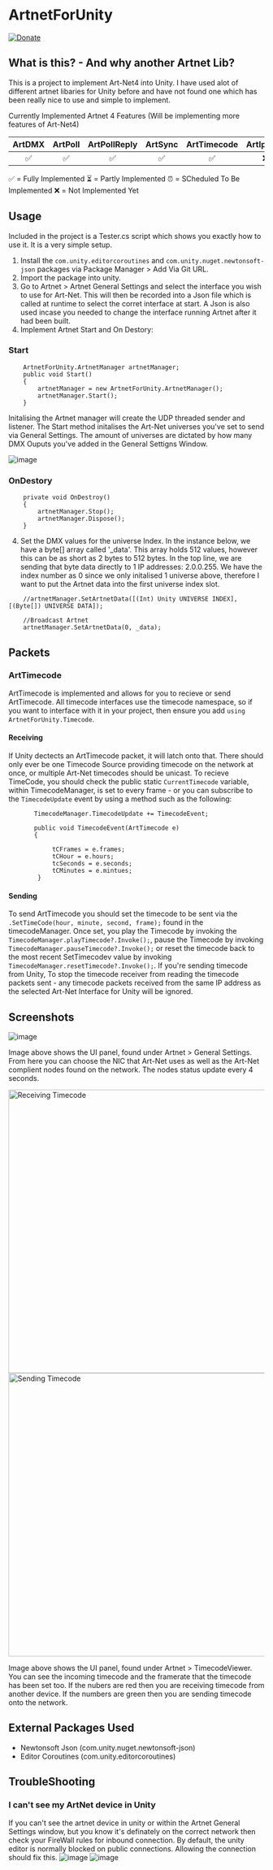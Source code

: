 # ArtnetForUnity

[![Donate](https://img.shields.io/badge/Donate-PayPal-green.svg)](https://paypal.me/joelrlb)

## What is this? - And why another Artnet Lib?
This is a project to implement Art-Net4 into Unity. I have used alot of different artnet libaries for Unity before and have not found one which has been really nice to use and simple to implement.


Currently Implemented Artnet 4 Features (Will be implementing more features of Art-Net4)

| ArtDMX | ArtPoll    | ArtPollReply   |  ArtSync   |  ArtTimecode     |  ArtIpProg   |   ArtInput   |  ArtRDM   |  ArtVlc  | ArtCommand | ArtTrigger |
| :---:   | :---: | :---: | :---: |:---: |:---: |:---: |:---: |:---: |:---: |:---: |
| ✅ | ✅   | ✅  |  ✅  |  ✅  |  ❌  | ❌ | ⏰ | ❌ | ❌ | ❌  |


✅ = Fully Implemented 
⏳ = Partly Implemented 
⏰ = SCheduled To Be Implemented 
❌ = Not Implemented Yet

## Usage 
Included in the project is a Tester.cs script which shows you exactly how to use it. It is a very simple setup. 
1) Install the ````com.unity.editorcoroutines```` and ````com.unity.nuget.newtonsoft-json```` packages via Package Manager > Add Via Git URL.
2) Import the package into unity.
3) Go to Artnet > Artnet General Settings and select the interface you wish to use for Art-Net. This will then be recorded into a Json file which is called at runtime to select the corret interface at start. A Json is also used incase you needed to change the interface running Artnet after it had been built.
4) Implement Artnet Start and On Destory:
### Start
````
    ArtnetForUnity.ArtnetManager artnetManager;
    public void Start()
    {
        artnetManager = new ArtnetForUnity.ArtnetManager();
        artnetManager.Start();
    }
````
Initalising the Artnet manager will create the UDP threaded sender and listener. 
The Start method initalises the Art-Net universes you've set to send via General Settings. The amount of universes are dictated by how many DMX Ouputs you've added in the General Settigns Window.

![image](https://github.com/Hantoo/ArtnetForUnity/assets/1647342/be16a17e-7706-49cc-a5d0-141eeb5c9c1b)


### OnDestory
````
    private void OnDestroy()
    {
        artnetManager.Stop();
        artnetManager.Dispose();
    }
````
4)  Set the DMX values for the universe Index.
In the instance below, we have a byte[] array called '_data'. This array holds 512 values, however this can be as short as 2 bytes to 512 bytes.
In the top line, we are sending that byte data directly to 1 IP addresses: 2.0.0.255.
We have the index number as 0 since we only initalised 1 universe above, therefore I want to put the Artnet data into the first universe index slot. 
```
    //artnetManager.SetArtnetData([(Int) Unity UNIVERSE INDEX], [(Byte[]) UNIVERSE DATA]);

    //Broadcast Artnet 
    artnetManager.SetArtnetData(0, _data);
```

## Packets
### ArtTimecode
ArtTimecode is implemented and allows for you to recieve or send ArtTimecode. 
All timecode interfaces use the timecode namespace, so if you want to interface with it in your project, then ensure you add ``` using ArtnetForUnity.Timecode ```.
#### Receiving 
If Unity dectects an ArtTimecode packet, it will latch onto that. There should only ever be one Timecode Source providing timecode on the network at once, or multiple Art-Net timecodes should be unicast.
To recieve TimeCode, you should check the public static ```CurrentTimecode``` variable, within TimecodeManager, is set to every frame - or you can subscribe to the ```TimecodeUpdate``` event by using a method such as the following: 
```
       TimecodeManager.TimecodeUpdate += TimecodeEvent;
       
       public void TimecodeEvent(ArtTimecode e)
       {
           
            tCFrames = e.frames;
            tCHour = e.hours;
            tcSeconds = e.seconds;
            tCMinutes = e.mintues;
        }
```

#### Sending
To send ArtTimecode you should set the timecode to be sent via the ```.SetTimeCode(hour, minute, second, frame);``` found in the timecodeManager. 
Once set, you play the Timecode by invoking the ``` TimecodeManager.playTimecode?.Invoke();```, pause the Timecode by invoking ```TimecodeManager.pauseTimecode?.Invoke();``` or reset the timecode back to the most recent SetTimecodev value by invoking ```TimecodeManager.resetTimecode?.Invoke();```.
If you're sending timecode from Unity, To stop the timecode receiver from reading the timecode packets sent - any timecode packets received from the same IP address as the selected Art-Net Interface for Unity will be ignored.

## Screenshots

![image](https://github.com/Hantoo/ArtnetForUnity/assets/1647342/ba96764c-1275-490f-9af2-d032c6c1b793)

Image above shows the UI panel, found under Artnet > General Settings. From here you can choose the NIC that Art-Net uses as well as the Art-Net complient nodes found on the network.
The nodes status update every 4 seconds. 
    

<img width="558" alt="Receiving Timecode" src="https://github.com/Hantoo/ArtnetForUnity/assets/1647342/ac560665-c629-4d05-acb7-7d25d842a4c5">    
     
<img width="558" alt="Sending Timecode" src="https://github.com/Hantoo/ArtnetForUnity/assets/1647342/e0f1f9c3-fd79-427b-ade6-66ce9bf83eba">


Image above shows the UI panel, found under Artnet > TimecodeViewer. You can see the incoming timecode and the framerate that the timecode has been set too.
If the nubers are red then you are receiving timecode from another device. If the numbers are green then you are sending timecode onto the network.

## External Packages Used
* Newtonsoft Json (com.unity.nuget.newtonsoft-json)
* Editor Coroutines (com.unity.editorcoroutines)

## TroubleShooting

### I can't see my ArtNet device in Unity
If you can't see the artnet device in unity or within the Artnet General Settings window, but you know it's definately on the correct network then check your FireWall rules for inbound connection.
By default, the unity editor is normally blocked on public connections. Allowing the connection should fix this.
![image](https://github.com/Hantoo/ArtnetForUnity/assets/1647342/4d3b042f-587a-41d6-8cad-5720839efeae)
![image](https://github.com/Hantoo/ArtnetForUnity/assets/1647342/4bce5c4f-507b-45a3-a07c-935d453d50f4)
